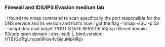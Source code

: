 ### Firewall and IDS/IPS Evasion medium lab
-I found the nmap command to scan specifically the port responsible for the DNS service and its version and that's how I got the flag
-'nmap -sSU -p 53 --script dns-nsid target'
PORT   STATE    SERVICE
53/tcp filtered domain
53/udp open     domain
| dns-nsid: 
|_  bind.version: HTB{GoTtgUnyze9Psw4vGjcuMpHRp}
